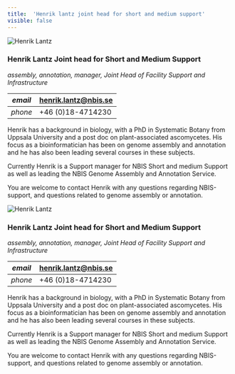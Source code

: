 ```yaml
---
title:  'Henrik lantz joint head for short and medium support'
visible: false
---
```

    

![Henrik Lantz](/assets/img/staff/henrik-lantz.jpg)

###  Henrik Lantz Joint head for Short and Medium Support

_assembly, annotation, manager, Joint Head of Facility Support and Infrastructure_

_email_|  henrik.lantz@nbis.se  
---|---  
_phone_|  +46 (0)18-4714230  
  


Henrik has a background in biology, with a PhD in Systematic Botany from Uppsala University and a post doc on plant-associated ascomycetes. His focus as a bioinformatician has been on genome assembly and annotation and he has also been leading several courses in these subjects.

Currently Henrik is a Support manager for NBIS Short and medium Support as well as leading the NBIS Genome Assembly and Annotation Service.

You are welcome to contact Henrik with any questions regarding NBIS-support, and questions related to genome assembly or annotation.

![Henrik Lantz](/assets/img/staff/henrik-lantz.jpg)

###  Henrik Lantz Joint head for Short and Medium Support

_assembly, annotation, manager, Joint Head of Facility Support and Infrastructure_

_email_|  henrik.lantz@nbis.se  
---|---  
_phone_|  +46 (0)18-4714230  
  


Henrik has a background in biology, with a PhD in Systematic Botany from Uppsala University and a post doc on plant-associated ascomycetes. His focus as a bioinformatician has been on genome assembly and annotation and he has also been leading several courses in these subjects.

Currently Henrik is a Support manager for NBIS Short and medium Support as well as leading the NBIS Genome Assembly and Annotation Service.

You are welcome to contact Henrik with any questions regarding NBIS-support, and questions related to genome assembly or annotation.
